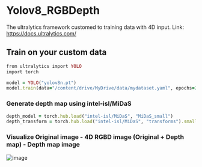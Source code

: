 ﻿# Yolov8_RGBDepth
The ultralytics framework customed to training data with 4D input. Link: https://docs.ultralytics.com/

## Train on your custom data
```rb
from ultralytics import YOLO
import torch

model = YOLO("yolov8n.pt") 
model.train(data="/content/drive/MyDrive/data/mydataset.yaml", epochs=20, batch=8, device='cuda:0')
```
### Generate depth map using intel-isl/MiDaS
```rb
depth_model = torch.hub.load("intel-isl/MiDaS", "MiDaS_small")
depth_transform = torch.hub.load("intel-isl/MiDaS", "transforms").small_transform
```
### Visualize Original image - 4D RGBD image (Original + Depth map) - Depth map image 
![image](https://github.com/user-attachments/assets/70d68ba1-7fa6-494b-bfd4-4dab5d1df291)



